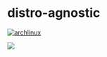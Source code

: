 # distro-agnostic

[![archlinux](https://github.com/meisenzahl/distro-agnostic/actions/workflows/archlinux.yml/badge.svg)](https://github.com/meisenzahl/distro-agnostic/actions/workflows/archlinux.yml)

![](https://github.com/meisenzahl/distro-agnostic/actions/workflows/ubuntu:22.04.yml/badge.svg)
